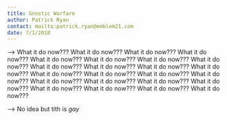 ```yaml
---
title: Gnostic Warfare
author: Patrick Ryan
contact: mailto:patrick.ryan@emblem21.com
date: 7/1/2018
---
```

--> What it do now??? What it do now??? What it do now??? What it do now??? What it do now??? What it do now??? What it do now??? What it do now??? What it do now??? What it do now??? What it do now??? What it do now??? What it do now??? What it do now??? What it do now??? What it do now??? What it do now??? What it do now??? What it do now??? What it do now??? What it do now??? What it do now??? What it do now??? What it do now??? 

--> No idea but tith is *gay*